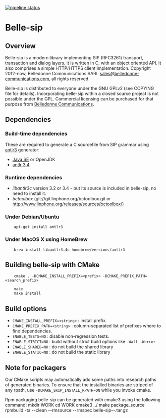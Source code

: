 [![pipeline status](https://gitlab.linphone.org/BC/public/belle-sip/badges/master/pipeline.svg)](https://gitlab.linphone.org/BC/public/belle-sip/commits/master)

Belle-sip
=========

Overview
--------

Belle-sip is a modern library implementing SIP (RFC3261) transport, transaction and dialog layers.
It is written in C, with an object oriented API.
It also comprises a simple HTTP/HTTPS client implementation.
Copyright 2012-now, Belledonne Communications SARL <sales@belledonne-communications.com>, all rights reserved.

Belle-sip is distributed to everyone under the GNU GPLv2 (see COPYING file for details).
Incorporating belle-sip within a closed source project is not possible under the GPL.
Commercial licensing can be purchased for that purpose from [Belledonne Communications](http://www.belledonne-communications.com).

Dependencies
------------

### Build-time dependencies

These are required to generate a C sourcefile from SIP grammar using [antlr3](http://www.antlr3.org/) generator:

* [Java SE](http://www.oracle.com/technetwork/java/javase/downloads/index.html) or OpenJDK
* [antlr 3.4](https://github.com/antlr/website-antlr3/blob/gh-pages/download/antlr-3.4-complete.jar)


### Runtime dependencies

- *libantlr3c* version 3.2 or 3.4 - but its source is included in belle-sip, no need to install it.
- *bctoolbox* (git://git.linphone.org/bctoolbox.git or <http://www.linphone.org/releases/sources/bctoolbox/>)


### Under Debian/Ubuntu

		apt-get install antlr3


### Under MacOS X using HomeBrew

		brew install libantlr3.4c homebrew/versions/antlr3


Building belle-sip with CMake
-----------------------------

		cmake . -DCMAKE_INSTALL_PREFIX=<prefix> -DCMAKE_PREFIX_PATH=<search_prefix>
	
		make
		make install


Build options
-------------

* `CMAKE_INSTALL_PREFIX=<string>` : install prefix.
* `CMAKE_PREFIX_PATH=<string>`    : column-separated list of prefixes where to find dependencies.
* `ENABLE_TESTS=NO`               : disable non-regression tests.
* `ENABLE_STRICT=NO`              : build without strict build options like `-Wall -Werror`
* `ENABLE_SHARED=NO`              : do not build the shared library
* `ENABLE_STATIC=NO`              : do not build the static library


Note for packagers
------------------

Our CMake scripts may automatically add some paths into research paths of generated binaries.
To ensure that the installed binaries are striped of any rpath, use `-DCMAKE_SKIP_INSTALL_RPATH=ON`
while you invoke cmake.

Rpm packaging
belle-sip can be generated with cmake3 using the following command:
mkdir WORK
cd WORK
cmake3 ../
make package_source
rpmbuild -ta --clean --rmsource --rmspec belle-sip-<version>-<release>.tar.gz

